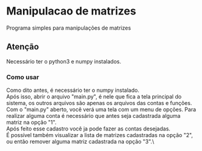 # Manipulacao de matrizes
Programa simples para manipulações de matrizes

## Atenção
Necessário ter o python3 e numpy instalados.

### Como usar
Como dito antes, é necessário ter o numpy instalado.\
Após isso, abrir o arquivo "main.py", é nele que fica a tela principal do sistema, os outros arquivos são apenas os arquivos das contas e funções.\
Com o "main.py" aberto, você verá uma tela com um menu de opções. Para realizar alguma conta é necessário que antes seja cadastrada alguma matriz na opção "1".\
Após feito esse cadastro você ja pode fazer as contas desejadas.\
É possível também visualizar a lista de matrizes cadastradas na opção "2", ou então remover alguma matriz cadastrada na opção "3".\
